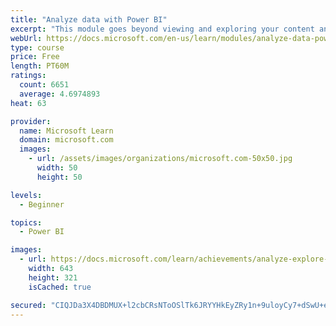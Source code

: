 ```yaml
---
title: "Analyze data with Power BI"
excerpt: "This module goes beyond viewing and exploring your content and explains how to interact with it by working with reports and dashboards to uncover and share new business insights."
webUrl: https://docs.microsoft.com/en-us/learn/modules/analyze-data-power-bi/
type: course
price: Free
length: PT60M
ratings:
  count: 6651
  average: 4.6974893
heat: 63

provider:
  name: Microsoft Learn
  domain: microsoft.com
  images:
    - url: /assets/images/organizations/microsoft.com-50x50.jpg
      width: 50
      height: 50

levels:
  - Beginner

topics:
  - Power BI

images:
  - url: https://docs.microsoft.com/learn/achievements/analyze-explore-data-power-bi-social.png
    width: 643
    height: 321
    isCached: true

secured: "CIQJDa3X4DBDMUX+l2cbCRsNToOSlTk6JRYYHkEyZRy1n+9uloyCy7+dSwU+eN4XM/NtliAuE0j+z1HI9+K1Vih72fR7U+YZsiojCxy2Xz3N6yIswoyGKjyCsF9BQ4JHnSRxniIDAAFGXkiigA4+aovTqJcCHHFgCPntjhkf+MCJQoUQ7638dwG8PGX29uAiq9mKXrk2tWb228gzPM0v4uPeWiBplkUSHM6S5q5eVObmgJRn3upSQdMU1AFxSL6EeqM9Q0TOglQ+1vOuYniXCuH4Vm4VkmUsMcrXbqn9xNsueSCYoIF8Vlc5v2omvYRrQuUrpPosv5h/trdvSg5Jiu4iWOCwOdNko8LhcGP1mL5s2y4dYR4AwAJO4RLM0vZj66G+5g8NJ1uTFqqeuSSwU4EtMvLgDfcoalQRbv3WurI=;l69fTweqYPrXAyY4rR+HmA=="
---
```


